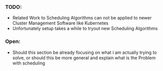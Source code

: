 ### TODO:
- Related Work to Scheduling Algorithms can not be applied to newer Cluster Management Software like Kubernetes
- Unfortunately setup takes a while to tryout new Scheduling Algorithms

### Open:
- Should this section be already focusing on what i am actually trying to solve, or should this be more general and explain what is the Problem with scheduling